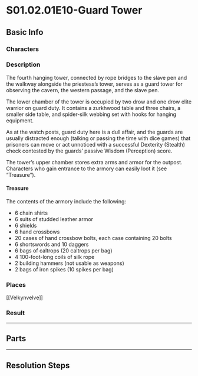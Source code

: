 # S01.02.01E10-Guard Tower
## Basic Info
### Characters
### Description
The fourth hanging tower, connected by rope bridges to the slave pen and the walkway alongside the priestess’s tower, serves as a guard tower for observing the cavern, the western passage, and the slave pen.

The lower chamber of the tower is occupied by two drow and one drow elite warrior on guard duty. It contains a zurkhwood table and three chairs, a smaller side table, and spider-silk webbing set with hooks for hanging equipment.

As at the watch posts, guard duty here is a dull affair, and the guards are usually distracted enough (talking or passing the time with dice games) that prisoners can move or act unnoticed with a successful Dexterity (Stealth) check contested by the guards’ passive Wisdom (Perception) score.

The tower’s upper chamber stores extra arms and armor for the outpost. Characters who gain entrance to the armory can easily loot it (see “Treasure”).

#### Treasure
The contents of the armory include the following:

- 6 chain shirts
- 6 suits of studded leather armor
- 6 shields
- 6 hand crossbows
- 20 cases of hand crossbow bolts, each case containing 20 bolts
- 6 shortswords and 10 daggers
- 6 bags of caltrops (20 caltrops per bag)
- 4 100-foot-long coils of silk rope
- 2 building hammers (not usable as weapons)
- 2 bags of iron spikes (10 spikes per bag)

### Places
[[Velkynvelve]]

### Result
___
## Parts
___
## Resolution Steps
